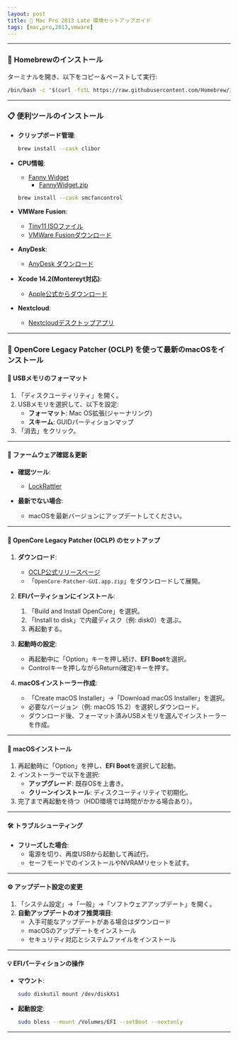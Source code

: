 ```yaml
---
layout: post
title: 🎯 Mac Pro 2013 Late 環境セットアップガイド
tags: [mac,pro,2013,vmware]
---
```


---
### 🍺 **Homebrewのインストール**  
ターミナルを開き、以下をコピー＆ペーストして実行:
   ```bash
   /bin/bash -c "$(curl -fsSL https://raw.githubusercontent.com/Homebrew/install/HEAD/install.sh)"
   ```
---

### 📋 **便利ツールのインストール**  

- **クリップボード管理**:
  ```bash
  brew install --cask clibor
  ```

- **CPU情報**:
  - [Fanny Widget](https://www.fannywidget.com/)
    - [FannyWidget.zip](https://fannywidget.com/FannyWidget.zip)
  ```bash
  brew install --cask smcfancontrol
  ```

- **VMWare Fusion**:
  - [Tiny11 ISOファイル](https://archive.org/download/tiny11-2409/tiny11%2024H2%20AMD64.iso)
  - [VMWare Fusionダウンロード](https://support.broadcom.com/group/ecx/productdownloads?subfamily=VMware+Fusion)

- **AnyDesk**:
  - [AnyDesk ダウンロード](https://anydesk.com/ja/downloads/)

- **Xcode 14.2(Montereyt対応)**:
  - [Apple公式からダウンロード](https://developer.apple.com/download/all/?q=xcode)  

- **Nextcloud**:
  - [Nextcloudデスクトップアプリ](https://nextcloud.com/install/#desktop-files)
---

### 🍎 **OpenCore Legacy Patcher (OCLP) を使って最新のmacOSをインストール**
#### 💽 **USBメモリのフォーマット**
1. 「ディスクユーティリティ」を開く。
2. USBメモリを選択して、以下を設定:
   - **フォーマット**: Mac OS拡張(ジャーナリング)
   - **スキーム**: GUIDパーティションマップ
3. 「消去」をクリック。
---

#### 🔄 **ファームウェア確認＆更新**
- **確認ツール**:
  - [LockRattler](https://eclecticlight.co/lockrattler-systhist/)

- **最新でない場合**:
  - macOSを最新バージョンにアップデートしてください。
---

#### 🍎 **OpenCore Legacy Patcher (OCLP) のセットアップ**
1. **ダウンロード**:
   - [OCLP公式リリースページ](https://github.com/dortania/OpenCore-Legacy-Patcher/releases)
   - 「`OpenCore-Patcher-GUI.app.zip`」をダウンロードして展開。

2. **EFIパーティションにインストール**:
   1. 「Build and Install OpenCore」を選択。
   2. 「Install to disk」で内蔵ディスク（例: disk0）を選ぶ。
   3. 再起動する。

3. **起動時の設定**:
   - 再起動中に「Option」キーを押し続け、**EFI Boot**を選択。
   - Controlキーを押しながらReturn(確定)キーを押す。

4. **macOSインストーラー作成**:
   - 「Create macOS Installer」→「Download macOS Installer」を選択。
   - 必要なバージョン（例: macOS 15.2）を選択しダウンロード。
   - ダウンロード後、フォーマット済みUSBメモリを選んでインストーラーを作成。
---

#### 🚀 **macOSインストール**
1. 再起動時に「Option」を押し、**EFI Boot**を選択して起動。
2. インストーラーで以下を選択:
   - **アップグレード**: 既存OSを上書き。
   - **クリーンインストール**: ディスクユーティリティで初期化。
3. 完了まで再起動を待つ（HDD環境では時間がかかる場合あり）。
---

#### 🛠️ **トラブルシューティング**
- **フリーズした場合**:
  - 電源を切り、再度USBから起動して再試行。
  - セーフモードでのインストールやNVRAMリセットを試す。
---

#### ⚙️ **アップデート設定の変更**
1. 「システム設定」→「一般」→「ソフトウェアアップデート」を開く。
2. **自動アップデートのオフ推奨項目**:
   - 入手可能なアップデートがある場合はダウンロード
   - macOSのアップデートをインストール
   - セキュリティ対応とシステムファイルをインストール
---

#### 💡 **EFIパーティションの操作**
- **マウント**:
  ```bash
  sudo diskutil mount /dev/diskXs1
  ```

- **起動設定**:
  ```bash
  sudo bless --mount /Volumes/EFI --setBoot --nextonly
  ```
--- 
